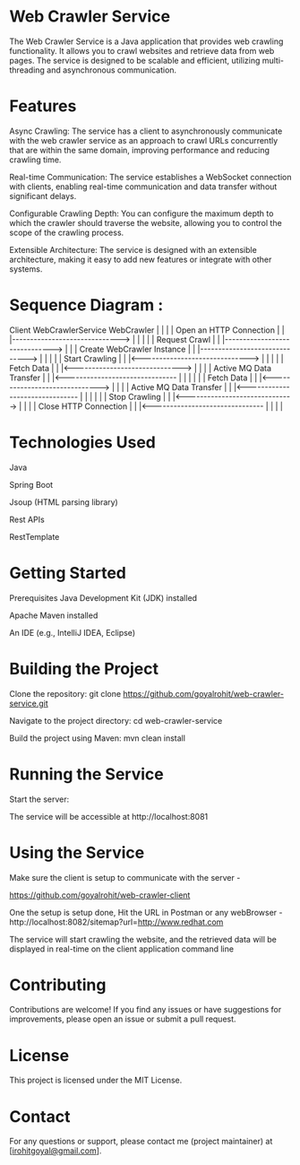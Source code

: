 # Web Crawler Service

The Web Crawler Service is a Java application that provides web crawling functionality. It allows you to crawl websites and retrieve data from web pages. The service is designed to be scalable and efficient, utilizing multi-threading and asynchronous communication.

# Features

Async Crawling: The service has a client to asynchronously communicate with the web crawler service as an approach to crawl URLs concurrently that are within the same domain, improving performance and reducing crawling time.

Real-time Communication: The service establishes a WebSocket connection with clients, enabling real-time communication and data transfer without significant delays.

Configurable Crawling Depth: You can configure the maximum depth to which the crawler should traverse the website, allowing you to control the scope of the crawling process.

Extensible Architecture: The service is designed with an extensible architecture, making it easy to add new features or integrate with other systems.


# Sequence Diagram : 

Client                  WebCrawlerService                  WebCrawler
  |                             |                              |
  | Open an HTTP Connection     |                              |
  |------------------------------>                             |
  |                             |                              |
  | Request Crawl               |                              |
  |------------------------------>                             |
  |                             | Create WebCrawler Instance   |
  |                             |------------------------------>
  |                             |                              |
  |                             | Start Crawling               |
  |                             |<------------------------------>
  |                             |                              |
  |                             | Fetch Data                   |
  |                             |<------------------------------>
  |                             |                              |
  | Active MQ Data Transfer     |                              |
  |<-------------------------------                             |
  |                             |                              |
  |                             | Fetch Data                   |
  |                             |<------------------------------>
  |                             |                              |
  | Active MQ Data Transfer     |                              |
  |<-------------------------------                             |
  |                             |                              |
  |                             | Stop Crawling                |
  |                             |<------------------------------>
  |                             |                              |
  | Close HTTP  Connection      |                              |
  |<-------------------------------                            |
  |                             |                              |


# Technologies Used

Java

Spring Boot

Jsoup (HTML parsing library)

Rest APIs

RestTemplate

# Getting Started

Prerequisites
Java Development Kit (JDK) installed

Apache Maven installed

An IDE (e.g., IntelliJ IDEA, Eclipse)

# Building the Project

Clone the repository: 
git clone https://github.com/goyalrohit/web-crawler-service.git

Navigate to the project directory: 
cd web-crawler-service

Build the project using Maven: 
mvn clean install

# Running the Service
Start the server: 

The service will be accessible at 
http://localhost:8081

# Using the Service

Make sure the client is setup to communicate with the server -

https://github.com/goyalrohit/web-crawler-client

One the setup is setup done, Hit the URL in Postman or any webBrowser - http://localhost:8082/sitemap?url=http://www.redhat.com

The service will start crawling the website, and the retrieved data will be displayed in real-time on the client application command line

# Contributing
Contributions are welcome! If you find any issues or have suggestions for improvements, please open an issue or submit a pull request.

# License
This project is licensed under the MIT License.

# Contact

For any questions or support, please contact me (project maintainer) at [irohitgoyal@gmail.com].
